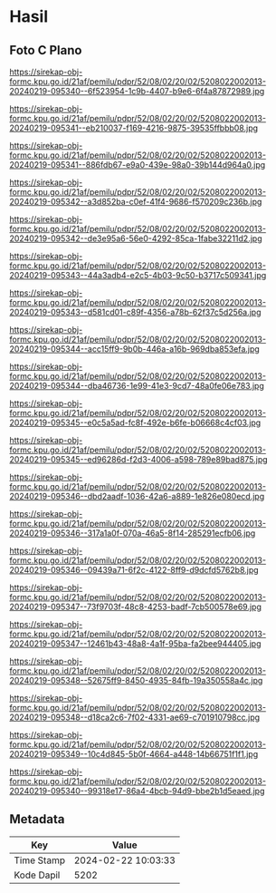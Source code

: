 # Hasil

## Foto C Plano

https://sirekap-obj-formc.kpu.go.id/21af/pemilu/pdpr/52/08/02/20/02/5208022002013-20240219-095340--6f523954-1c9b-4407-b9e6-6f4a87872989.jpg

https://sirekap-obj-formc.kpu.go.id/21af/pemilu/pdpr/52/08/02/20/02/5208022002013-20240219-095341--eb210037-f169-4216-9875-39535ffbbb08.jpg

https://sirekap-obj-formc.kpu.go.id/21af/pemilu/pdpr/52/08/02/20/02/5208022002013-20240219-095341--886fdb67-e9a0-439e-98a0-39b144d964a0.jpg

https://sirekap-obj-formc.kpu.go.id/21af/pemilu/pdpr/52/08/02/20/02/5208022002013-20240219-095342--a3d852ba-c0ef-41f4-9686-f570209c236b.jpg

https://sirekap-obj-formc.kpu.go.id/21af/pemilu/pdpr/52/08/02/20/02/5208022002013-20240219-095342--de3e95a6-56e0-4292-85ca-1fabe32211d2.jpg

https://sirekap-obj-formc.kpu.go.id/21af/pemilu/pdpr/52/08/02/20/02/5208022002013-20240219-095343--44a3adb4-e2c5-4b03-9c50-b3717c509341.jpg

https://sirekap-obj-formc.kpu.go.id/21af/pemilu/pdpr/52/08/02/20/02/5208022002013-20240219-095343--d581cd01-c89f-4356-a78b-62f37c5d256a.jpg

https://sirekap-obj-formc.kpu.go.id/21af/pemilu/pdpr/52/08/02/20/02/5208022002013-20240219-095344--acc15ff9-9b0b-446a-a16b-969dba853efa.jpg

https://sirekap-obj-formc.kpu.go.id/21af/pemilu/pdpr/52/08/02/20/02/5208022002013-20240219-095344--dba46736-1e99-41e3-9cd7-48a0fe06e783.jpg

https://sirekap-obj-formc.kpu.go.id/21af/pemilu/pdpr/52/08/02/20/02/5208022002013-20240219-095345--e0c5a5ad-fc8f-492e-b6fe-b06668c4cf03.jpg

https://sirekap-obj-formc.kpu.go.id/21af/pemilu/pdpr/52/08/02/20/02/5208022002013-20240219-095345--ed96286d-f2d3-4006-a598-789e89bad875.jpg

https://sirekap-obj-formc.kpu.go.id/21af/pemilu/pdpr/52/08/02/20/02/5208022002013-20240219-095346--dbd2aadf-1036-42a6-a889-1e826e080ecd.jpg

https://sirekap-obj-formc.kpu.go.id/21af/pemilu/pdpr/52/08/02/20/02/5208022002013-20240219-095346--317a1a0f-070a-46a5-8f14-285291ecfb06.jpg

https://sirekap-obj-formc.kpu.go.id/21af/pemilu/pdpr/52/08/02/20/02/5208022002013-20240219-095346--09439a71-6f2c-4122-8ff9-d9dcfd5762b8.jpg

https://sirekap-obj-formc.kpu.go.id/21af/pemilu/pdpr/52/08/02/20/02/5208022002013-20240219-095347--73f9703f-48c8-4253-badf-7cb500578e69.jpg

https://sirekap-obj-formc.kpu.go.id/21af/pemilu/pdpr/52/08/02/20/02/5208022002013-20240219-095347--12461b43-48a8-4a1f-95ba-fa2bee944405.jpg

https://sirekap-obj-formc.kpu.go.id/21af/pemilu/pdpr/52/08/02/20/02/5208022002013-20240219-095348--52675ff9-8450-4935-84fb-19a350558a4c.jpg

https://sirekap-obj-formc.kpu.go.id/21af/pemilu/pdpr/52/08/02/20/02/5208022002013-20240219-095348--d18ca2c6-7f02-4331-ae69-c701910798cc.jpg

https://sirekap-obj-formc.kpu.go.id/21af/pemilu/pdpr/52/08/02/20/02/5208022002013-20240219-095349--10c4d845-5b0f-4664-a448-14b66751f1f1.jpg

https://sirekap-obj-formc.kpu.go.id/21af/pemilu/pdpr/52/08/02/20/02/5208022002013-20240219-095340--99318e17-86a4-4bcb-94d9-bbe2b1d5eaed.jpg


## Metadata

| Key        | Value               |
| ---------- | ------------------- |
| Time Stamp | 2024-02-22 10:03:33 |
| Kode Dapil | 5202                |



